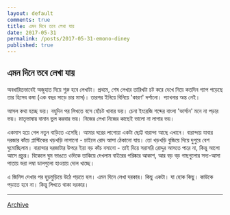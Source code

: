 ```yaml
---
layout: default
comments: true
title: এমন দিনে তবে লেখা যায়
date: 2017-05-31
permalink: /posts/2017-05-31-emono-diney
published: true
---
```


## এমন দিনে তবে লেখা যায়

অবধারিতভাবেই অজুহাত দিয়ে শুরু হবে লেখাটা। প্রথমে, শেষ লেখার তারিখটা চট করে দেখে নিয়ে কতদিন গ্যাপ পড়েছে তার হিসেব কষা (এক বছর সাড়ে চার মাস)। তারপর ইনিয়ে বিনিয়ে 'কারণ' দর্শানো। প্যাখনার অন্ত নেই। 

আসল কথা হচ্ছে ভয়। বহুদিন পর লিখতে বসে হোঁচট খাবার ভয়। চেনা ইংরেজি শব্দের বাংলা 'ভার্সান' মনে না পড়ার ভয়। মাতৃভাষায় বানান ভুল করবার ভয়। নিজের লেখা নিজের কাছেই ভালো না লাগার ভয়। 

একমাস হয়ে গেল নতুন বাড়িতে এসেছি। আমার ঘরের লাগোয়া একটা ছোট্ট বারান্দা আছে এখানে। বারান্দায় যাবার দরজার কাঁচে প্লাস্টিকের খড়খড়ি লাগানো - চাইলে রোদ আসা ঠেকানো যায়। তো খড়খড়ি বুজিয়ে দিয়ে দুপুরে বেশ ঘুমোচ্ছিলাম। বারান্দার দরজাটার উপরে ইয়া বড় কাঁচ বসানো - তাই দিয়ে সরাসরি রোদ্দুর আসতে পারে না, কিন্তু আলো আসে প্রচুর। বিকেলে ঘুম ভাঙতে ওদিকে তাকিয়ে দেখলাম বাইরের পরিষ্কার আকাশ, আর বড় বড় গাছগুলোর সদ্য-আসা পাতায় ভরা লম্বা ডালগুলো হাওয়ায় দোল খাচ্ছে। 

এ জিনিস দেখার পর হুড়মুড়িয়ে উঠে পড়তে হল। এমন দিনে লেখা দরকার। কিছু একটা। যা হোক কিছু। কাউকে পড়াতে হবে না। কিন্তু লিখতে থাকা দরকার। 

* * *

[Archive](../archive)
